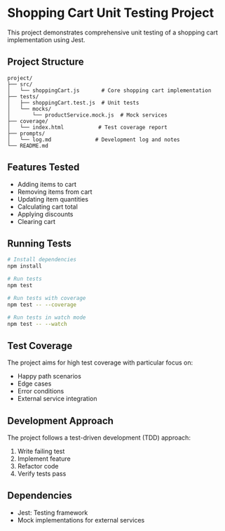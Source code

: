 # Shopping Cart Unit Testing Project

This project demonstrates comprehensive unit testing of a shopping cart implementation using Jest.

## Project Structure

```
project/
├── src/
│   └── shoppingCart.js       # Core shopping cart implementation
├── tests/
│   ├── shoppingCart.test.js  # Unit tests
│   └── mocks/
│       └── productService.mock.js  # Mock services
├── coverage/
│   └── index.html           # Test coverage report
├── prompts/
│   └── log.md              # Development log and notes
└── README.md
```

## Features Tested

- Adding items to cart
- Removing items from cart
- Updating item quantities
- Calculating cart total
- Applying discounts
- Clearing cart

## Running Tests

```bash
# Install dependencies
npm install

# Run tests
npm test

# Run tests with coverage
npm test -- --coverage

# Run tests in watch mode
npm test -- --watch
```

## Test Coverage

The project aims for high test coverage with particular focus on:
- Happy path scenarios
- Edge cases
- Error conditions
- External service integration

## Development Approach

The project follows a test-driven development (TDD) approach:
1. Write failing test
2. Implement feature
3. Refactor code
4. Verify tests pass

## Dependencies

- Jest: Testing framework
- Mock implementations for external services
